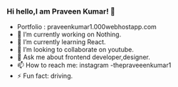 ### Hi hello,I am Praveen Kumar! 👋
 - Portfolio : praveenkumar1.000webhostapp.com
 - 🔭 I’m currently working on Nothing.
 - 🌱 I’m currently learning React.
 - 👯 I’m looking to collaborate on youtube.
 - 💬 Ask me about frontend developer,designer.
 - 📫 How to reach me: instagram -thepraveeenkumar1
 - ⚡ Fun fact: driving.
